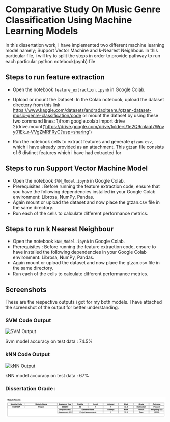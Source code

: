 
# Comparative Study On Music Genre Classification Using Machine Learning Models

In this dissertation work, I have implemented two different machine learning model namely; Support Vector Machine and k-Nearest Neighbour. In this particular file, i will try to split the steps in order to provide pathway to run each particular python notebook(pynb) file

## Steps to run feature extraction
* Open the notebook `feature_extraction.ipynb` in Google Colab.
* Upload or mount the Dataset: In the Colab notebook, upload the dataset directory from this link https://www.kaggle.com/datasets/andradaolteanu/gtzan-dataset-music-genre-classification/code or mount the dataset by using these two command lines:
1)from google.colab import drive
2)drive.mount('https://drive.google.com/drive/folders/1e2Q9rnlaqI7Wpyy01Ek_r-VVgZMRFRyC?usp=sharing')

* Run the notebook cells to extract features and generate `gtzan.csv`, which i have already provided as an attachment. This gtzan file consists of 6 distinct features which i have had extracted for


## Steps to run Support Vector Machine Model
* Open the notebook `SVM_Model.ipynb` in Google Colab.
* Prerequisites : Before running the feature extraction code, ensure that you have the following dependencies installed in your Google Colab environment: Librosa, NumPy, Pandas.
* Again mount or upload the dataset and now place the gtzan.csv file in the same directory.
* Run each of the cells to calculate different performance metrics.

## Steps to run k Nearest Neighbour
* Open the notebook `kNN_Model.ipynb` in Google Colab.
* Prerequisites : Before running the feature extraction code, ensure to have installed the following dependencies in your Google Colab environment: Librosa, NumPy, Pandas.
* Again mount or upload the dataset and now place the gtzan.csv file in the same directory.
* Run each of the cells to calculate different performance metrics.









## Screenshots

These are the respective outputs i got for my both models. I have attached the screenshot of the output for better understanding. 
### SVM Code Output

![SVM Output](https://raw.githubusercontent.com/gitesh21/images/aee84514f45956a7ad67f95e70337918ee425776/01A6F6AF-252A-44BB-AF4F-EA2E8A2F7717_1_201_a.jpeg?token=ANCGNUNCBYMQXAYCRP27PX3E4YLV4)

Svm model accuracy on test data : 74.5%

### kNN Code Output

![kNN Output](https://raw.githubusercontent.com/gitesh21/images/main/F10DD597-D45E-4398-A493-F122B8668A73_1_201_a.jpeg?token=GHSAT0AAAAAACGUMP5JS77XJUXECHUS5R64ZHGDI3Q)

kNN model accuracy on test data : 67%

### Dissertation Grade : 
![Dissertation Grade](https://raw.githubusercontent.com/gitesh21/Music-Genre-Classification-using-ML-models/refs/heads/main/Dissertation%20grade.png)
